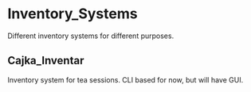 # Inventory_Systems
Different inventory systems for different purposes.

## Cajka_Inventar
Inventory system for tea sessions.
CLI based for now, but will have GUI.
